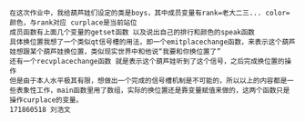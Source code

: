     在这次作业中，我给葫芦娃们设定的类是boys，其中成员变量有rank=老大二三... color=颜色，与rank对应 curplace是当前站位
    成员函数有上面几个变量的getset函数 以及说出自己的排行和颜色的speak函数
    具体换位置我想了一个类似qt信号槽的用法，即一个emitplacechange函数，来表示这个葫芦娃想跟某个葫芦娃换位置，类似现实世界中和他说“我要和你换位置了”
    还有一个recvplacechange函数 就是表示这个葫芦娃听到了这个信号，之后完成换位置的操作
    但是由于本人水平极其有限，想做出一个完成的信号槽机制是不可能的，所以以上的内容都是一些表象性工作，main函数里用了数组，实际的换位置还是靠变量赋值来做的，这两个函数只是操作curplace的变量。
    171860518 刘浩文